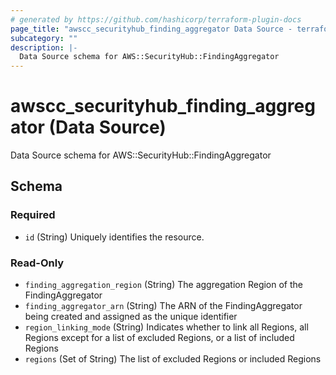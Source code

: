 ```yaml
---
# generated by https://github.com/hashicorp/terraform-plugin-docs
page_title: "awscc_securityhub_finding_aggregator Data Source - terraform-provider-awscc"
subcategory: ""
description: |-
  Data Source schema for AWS::SecurityHub::FindingAggregator
---
```


# awscc_securityhub_finding_aggregator (Data Source)

Data Source schema for AWS::SecurityHub::FindingAggregator



<!-- schema generated by tfplugindocs -->
## Schema

### Required

- `id` (String) Uniquely identifies the resource.

### Read-Only

- `finding_aggregation_region` (String) The aggregation Region of the FindingAggregator
- `finding_aggregator_arn` (String) The ARN of the FindingAggregator being created and assigned as the unique identifier
- `region_linking_mode` (String) Indicates whether to link all Regions, all Regions except for a list of excluded Regions, or a list of included Regions
- `regions` (Set of String) The list of excluded Regions or included Regions
